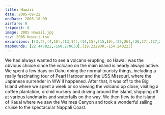 ```yaml
---
title: Hawaii
date: 2005-09-22
endDate: 2005-10-09
airfare: 0
tripcost: 0
image: 2005 Hawaii.jpg
tsv: 2005 Hawaii.tsv
excursions: [(3,4),(4,10),(13,14),(14,15),(15,16),(25,26),(26,27),(27,29)]
mapbounds: [22.447822,-160.270630],[19.232930,-154.240223]
---
```


We had always wanted to see a volcano erupting, so Hawaii was the obvious choice since the volcano on the main island is nearly always active. We spent a few days on Oahu doing the normal touristy things, including a really fascinating tour of Pearl Harbour and the USS Missouri, where the Japanese surrender in WW II happened. After that, it was off to the Big Island where we spent a week or so viewing the volcano up close, visiting a coffee plantation, orchid nursery and driving around the island, stopping off at various landmarks and waterfalls on the way. We then flew to the island of Kauai where we saw the Waimea Canyon and took a wonderful sailing cruise to the spectacular Nappali Coast.
